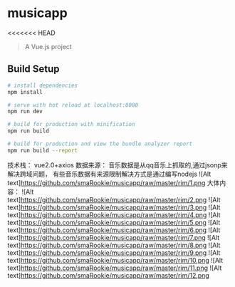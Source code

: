 # musicapp
<<<<<<< HEAD

> A Vue.js project

## Build Setup

``` bash
# install dependencies
npm install

# serve with hot reload at localhost:8080
npm run dev

# build for production with minification
npm run build

# build for production and view the bundle analyzer report
npm run build --report
```
技术栈： vue2.0+axios
数据来源：
音乐数据是从qq音乐上抓取的,通过jsonp来解决跨域问题，
有些音乐数据有来源限制解决方式是通过编写nodejs
![Alt text]https://github.com/smaRookie/musicapp/raw/master/rim/1.png
大体内容：
![Alt text]https://github.com/smaRookie/musicapp/raw/master/rim/2.png
![Alt text]https://github.com/smaRookie/musicapp/raw/master/rim/3.png
![Alt text]https://github.com/smaRookie/musicapp/raw/master/rim/4.png
![Alt text]https://github.com/smaRookie/musicapp/raw/master/rim/5.png
![Alt text]https://github.com/smaRookie/musicapp/raw/master/rim/6.png
![Alt text]https://github.com/smaRookie/musicapp/raw/master/rim/7.png
![Alt text]https://github.com/smaRookie/musicapp/raw/master/rim/8.png
![Alt text]https://github.com/smaRookie/musicapp/raw/master/rim/9.png
![Alt text]https://github.com/smaRookie/musicapp/raw/master/rim/10.png
![Alt text]https://github.com/smaRookie/musicapp/raw/master/rim/11.png
![Alt text]https://github.com/smaRookie/musicapp/raw/master/rim/12.png

